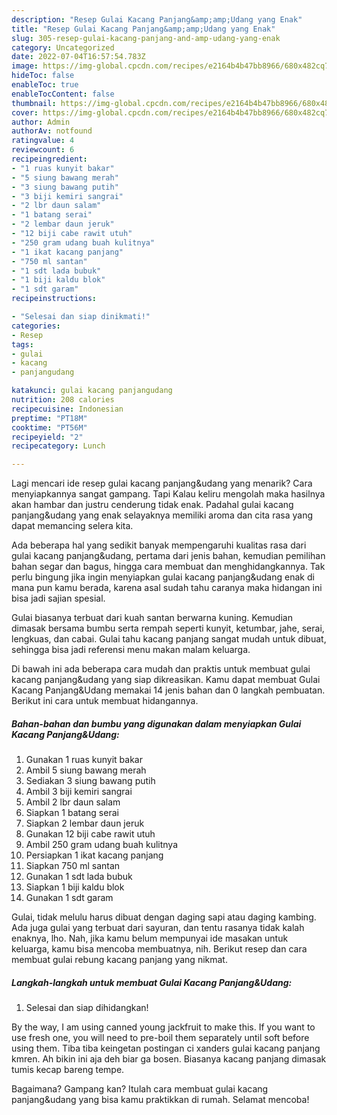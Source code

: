 ```yaml
---
description: "Resep Gulai Kacang Panjang&amp;amp;Udang yang Enak"
title: "Resep Gulai Kacang Panjang&amp;amp;Udang yang Enak"
slug: 305-resep-gulai-kacang-panjang-and-amp-udang-yang-enak
category: Uncategorized
date: 2022-07-04T16:57:54.783Z
image: https://img-global.cpcdn.com/recipes/e2164b4b47bb8966/680x482cq70/gulai-kacang-panjangudang-foto-resep-utama.jpg
hideToc: false
enableToc: true
enableTocContent: false
thumbnail: https://img-global.cpcdn.com/recipes/e2164b4b47bb8966/680x482cq70/gulai-kacang-panjangudang-foto-resep-utama.jpg
cover: https://img-global.cpcdn.com/recipes/e2164b4b47bb8966/680x482cq70/gulai-kacang-panjangudang-foto-resep-utama.jpg
author: Admin
authorAv: notfound
ratingvalue: 4
reviewcount: 6
recipeingredient:
- "1 ruas kunyit bakar"
- "5 siung bawang merah"
- "3 siung bawang putih"
- "3 biji kemiri sangrai"
- "2 lbr daun salam"
- "1 batang serai"
- "2 lembar daun jeruk"
- "12 biji cabe rawit utuh"
- "250 gram udang buah kulitnya"
- "1 ikat kacang panjang"
- "750 ml santan"
- "1 sdt lada bubuk"
- "1 biji kaldu blok"
- "1 sdt garam"
recipeinstructions:

- "Selesai dan siap dinikmati!"
categories:
- Resep
tags:
- gulai
- kacang
- panjangudang

katakunci: gulai kacang panjangudang 
nutrition: 208 calories
recipecuisine: Indonesian
preptime: "PT18M"
cooktime: "PT56M"
recipeyield: "2"
recipecategory: Lunch

---
```



Lagi mencari ide resep gulai kacang panjang&amp;udang yang menarik? Cara menyiapkannya sangat gampang. Tapi Kalau keliru mengolah maka hasilnya akan hambar dan justru cenderung tidak enak. Padahal gulai kacang panjang&amp;udang yang enak selayaknya memiliki aroma dan cita rasa yang dapat memancing selera kita.


Ada beberapa hal yang sedikit banyak mempengaruhi kualitas rasa dari gulai kacang panjang&amp;udang, pertama dari jenis bahan, kemudian pemilihan bahan segar dan bagus, hingga cara membuat dan menghidangkannya. Tak perlu bingung jika ingin menyiapkan gulai kacang panjang&amp;udang enak di mana pun kamu berada, karena asal sudah tahu caranya maka hidangan ini bisa jadi sajian spesial.

Gulai biasanya terbuat dari kuah santan berwarna kuning. Kemudian dimasak bersama bumbu serta rempah seperti kunyit, ketumbar, jahe, serai, lengkuas, dan cabai. Gulai tahu kacang panjang sangat mudah untuk dibuat, sehingga bisa jadi referensi menu makan malam keluarga.


Di bawah ini ada beberapa cara mudah dan praktis untuk membuat gulai kacang panjang&amp;udang yang siap dikreasikan. Kamu dapat membuat Gulai Kacang Panjang&amp;Udang memakai 14 jenis bahan dan 0 langkah pembuatan. Berikut ini cara untuk membuat hidangannya.

<!--inarticleads1-->

##### Bahan-bahan dan bumbu yang digunakan dalam menyiapkan Gulai Kacang Panjang&amp;Udang:

1. Gunakan 1 ruas kunyit bakar
1. Ambil 5 siung bawang merah
1. Sediakan 3 siung bawang putih
1. Ambil 3 biji kemiri sangrai
1. Ambil 2 lbr daun salam
1. Siapkan 1 batang serai
1. Siapkan 2 lembar daun jeruk
1. Gunakan 12 biji cabe rawit utuh
1. Ambil 250 gram udang buah kulitnya
1. Persiapkan 1 ikat kacang panjang
1. Siapkan 750 ml santan
1. Gunakan 1 sdt lada bubuk
1. Siapkan 1 biji kaldu blok
1. Gunakan 1 sdt garam


Gulai, tidak melulu harus dibuat dengan daging sapi atau daging kambing. Ada juga gulai yang terbuat dari sayuran, dan tentu rasanya tidak kalah enaknya, lho. Nah, jika kamu belum mempunyai ide masakan untuk keluarga, kamu bisa mencoba membuatnya, nih. Berikut resep dan cara membuat gulai rebung kacang panjang yang nikmat. 

<!--inarticleads2-->

##### Langkah-langkah untuk membuat Gulai Kacang Panjang&amp;Udang:


1. Selesai dan siap dihidangkan!

By the way, I am using canned young jackfruit to make this. If you want to use fresh one, you will need to pre-boil them separately until soft before using them. Tiba tiba keingetan postingan ci xanders gulai kacang panjang kmren. Ah bikin ini aja deh biar ga bosen. Biasanya kacang panjang dimasak tumis kecap bareng tempe. 

Bagaimana? Gampang kan? Itulah cara membuat gulai kacang panjang&amp;udang yang bisa kamu praktikkan di rumah. Selamat mencoba!
